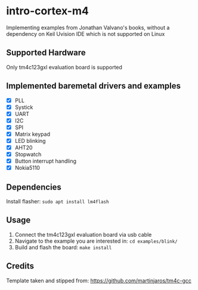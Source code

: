 # intro-cortex-m4

Implementing examples from Jonathan Valvano's books, without a dependency on Keil Uvision IDE which is not supported on Linux

## Supported Hardware
Only tm4c123gxl evaluation board is supported

## Implemented baremetal drivers and examples
- [x] PLL
- [x] Systick
- [x] UART
- [x] I2C
- [x] SPI
- [x] Matrix keypad
- [x] LED blinking
- [x] AHT20
- [x] Stopwatch
- [x] Button interrupt handling
- [x] Nokia5110

## Dependencies
Install flasher: ``sudo apt install lm4flash``

## Usage
1. Connect the tm4c123gxl evaluation board via usb cable
2. Navigate to the example you are interested in: `cd examples/blink/`
3. Build and flash the board: `make install`

## Credits
Template taken and stipped from: https://github.com/martinjaros/tm4c-gcc
